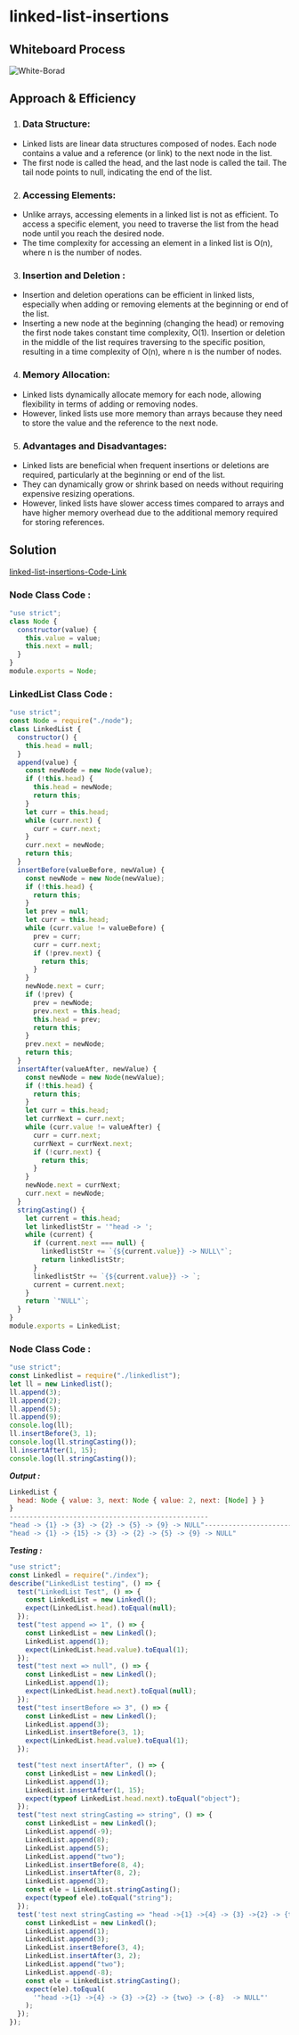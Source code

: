 # linked-list-insertions

## **Whiteboard Process**


![White-Borad](img/LinkedList-part2.jpg)

## **Approach & Efficiency**

1. ### Data Structure:

- Linked lists are linear data structures composed of nodes. Each node contains a value and a reference (or link) to the next node in the list.
- The first node is called the head, and the last node is called the tail. The tail node points to null, indicating the end of the list.

2. ### Accessing Elements:

- Unlike arrays, accessing elements in a linked list is not as efficient. To access a specific element, you need to traverse the list from the head node until you reach the desired node.
- The time complexity for accessing an element in a linked list is O(n), where n is the number of nodes.

3. ### Insertion and Deletion :

- Insertion and deletion operations can be efficient in linked lists, especially when adding or removing elements at the beginning or end of the list.
- Inserting a new node at the beginning (changing the head) or removing the first node takes constant time complexity, O(1).
  Insertion or deletion in the middle of the list requires traversing to the specific position, resulting in a time complexity of O(n), where n is the number of nodes.

4. ### Memory Allocation:

- Linked lists dynamically allocate memory for each node, allowing flexibility in terms of adding or removing nodes.
- However, linked lists use more memory than arrays because they need to store the value and the reference to the next node.

5. ### Advantages and Disadvantages:

- Linked lists are beneficial when frequent insertions or deletions are required, particularly at the beginning or end of the list.
- They can dynamically grow or shrink based on needs without requiring expensive resizing operations.
- However, linked lists have slower access times compared to arrays and have higher memory overhead due to the additional memory required for storing references.

## **Solution**

[linked-list-insertions-Code-Link](https://replit.com/@Malek-SHSH/LinkedList-part2#index.js)

### Node Class Code :

```javascript
"use strict";
class Node {
  constructor(value) {
    this.value = value;
    this.next = null;
  }
}
module.exports = Node;
```

### LinkedList Class Code :

```javascript
"use strict";
const Node = require("./node");
class LinkedList {
  constructor() {
    this.head = null;
  }
  append(value) {
    const newNode = new Node(value);
    if (!this.head) {
      this.head = newNode;
      return this;
    }
    let curr = this.head;
    while (curr.next) {
      curr = curr.next;
    }
    curr.next = newNode;
    return this;
  }
  insertBefore(valueBefore, newValue) {
    const newNode = new Node(newValue);
    if (!this.head) {
      return this;
    }
    let prev = null;
    let curr = this.head;
    while (curr.value != valueBefore) {
      prev = curr;
      curr = curr.next;
      if (!prev.next) {
        return this;
      }
    }
    newNode.next = curr;
    if (!prev) {
      prev = newNode;
      prev.next = this.head;
      this.head = prev;
      return this;
    }
    prev.next = newNode;
    return this;
  }
  insertAfter(valueAfter, newValue) {
    const newNode = new Node(newValue);
    if (!this.head) {
      return this;
    }
    let curr = this.head;
    let currNext = curr.next;
    while (curr.value != valueAfter) {
      curr = curr.next;
      currNext = currNext.next;
      if (!curr.next) {
        return this;
      }
    }
    newNode.next = currNext;
    curr.next = newNode;
  }
  stringCasting() {
    let current = this.head;
    let linkedlistStr = '"head -> ';
    while (current) {
      if (current.next === null) {
        linkedlistStr += `{${current.value}} -> NULL\"`;
        return linkedlistStr;
      }
      linkedlistStr += `{${current.value}} -> `;
      current = current.next;
    }
    return `"NULL"`;
  }
}
module.exports = LinkedList;
```

### Node Class Code :

```javascript
"use strict";
const Linkedlist = require("./linkedlist");
let ll = new Linkedlist();
ll.append(3);
ll.append(2);
ll.append(5);
ll.append(9);
console.log(ll);
ll.insertBefore(3, 1);
console.log(ll.stringCasting());
ll.insertAfter(1, 15);
console.log(ll.stringCasting());
```

**_Output :_**

```javascript
LinkedList {
  head: Node { value: 3, next: Node { value: 2, next: [Node] } }
}
--------------------------------------------------
"head -> {1} -> {3} -> {2} -> {5} -> {9} -> NULL"--------------------------------------------------
"head -> {1} -> {15} -> {3} -> {2} -> {5} -> {9} -> NULL"

```

**_Testing :_**

```javascript
"use strict";
const Linkedl = require("./index");
describe("LinkedList testing", () => {
  test("LinkedList Test", () => {
    const LinkedList = new Linkedl();
    expect(LinkedList.head).toEqual(null);
  });
  test("test append => 1", () => {
    const LinkedList = new Linkedl();
    LinkedList.append(1);
    expect(LinkedList.head.value).toEqual(1);
  });
  test("test next => null", () => {
    const LinkedList = new Linkedl();
    LinkedList.append(1);
    expect(LinkedList.head.next).toEqual(null);
  });
  test("test insertBefore => 3", () => {
    const LinkedList = new Linkedl();
    LinkedList.append(3);
    LinkedList.insertBefore(3, 1);
    expect(LinkedList.head.value).toEqual(1);
  });

  test("test next insertAfter", () => {
    const LinkedList = new Linkedl();
    LinkedList.append(1);
    LinkedList.insertAfter(1, 15);
    expect(typeof LinkedList.head.next).toEqual("object");
  });
  test("test next stringCasting => string", () => {
    const LinkedList = new Linkedl();
    LinkedList.append(-9);
    LinkedList.append(8);
    LinkedList.append(5);
    LinkedList.append("two");
    LinkedList.insertBefore(8, 4);
    LinkedList.insertAfter(8, 2);
    LinkedList.append(3);
    const ele = LinkedList.stringCasting();
    expect(typeof ele).toEqual("string");
  });
  test('test next stringCasting => "head ->{1} ->{4} -> {3} ->{2} -> {two} -> {-8}  -> NULL"', () => {
    const LinkedList = new Linkedl();
    LinkedList.append(1);
    LinkedList.append(3);
    LinkedList.insertBefore(3, 4);
    LinkedList.insertAfter(3, 2);
    LinkedList.append("two");
    LinkedList.append(-8);
    const ele = LinkedList.stringCasting();
    expect(ele).toEqual(
      '"head ->{1} ->{4} -> {3} ->{2} -> {two} -> {-8}  -> NULL"'
    );
  });
});
```
